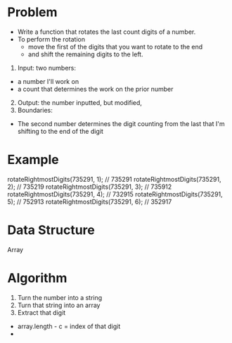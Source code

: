 # Problem

- Write a function that rotates the last count digits of a number. 
- To perform the rotation
    - move the first of the digits that you want to rotate to the end 
    - and shift the remaining digits to the left.

1. Input: two numbers:
  - a number I'll work on
  - a count that determines the work on the prior number 
2. Output: the number inputted, but modified,
3. Boundaries:
  - The second number determines the digit counting from the last that I'm shifting to the end of the digit

# Example

rotateRightmostDigits(735291, 1);      // 735291
rotateRightmostDigits(735291, 2);      // 735219
rotateRightmostDigits(735291, 3);      // 735912
rotateRightmostDigits(735291, 4);      // 732915
rotateRightmostDigits(735291, 5);      // 752913
rotateRightmostDigits(735291, 6);      // 352917

# Data Structure
Array

# Algorithm

1. Turn the number into a string 
2. Turn that string into an array 
3. Extract that digit 
  - array.length - c = index of that digit 
  - 
